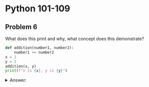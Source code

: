 # Python 101-109
## Problem 6

What does this print and why, what concept does this demonstrate?

```Python
def addition(number1, number2):
    number1 += number2
x = 1
y = 2
addition(x, y)
print(f"x is {x}, y is {y}")
```

<details>
<summary>Answer:</summary>

This code prints x is 1, y is 2. The addition function takes two integer arguments. When x and y are passed to the function, number1 and number2 are local variables that hold copies of the values of x and y, respectively. When number1 += number2 is executed, a new integer object is created and bound to the variable number1 within the function's scope. This does not change the original variable x outside of the function.

Concept covered: The immutability of integers in Python. When you perform an operation on an immutable object, you are creating a new object rather than modifying the original one in place.

</details>